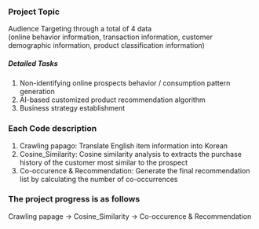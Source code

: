 ### Project Topic
Audience Targeting through a total of 4 data  
(online behavior information, transaction information, customer demographic information, product classification information)
##### Detailed Tasks
1) Non-identifying online prospects behavior / consumption pattern generation
2) AI-based customized product recommendation algorithm
3) Business strategy establishment

### Each Code description
1. Crawling papago: Translate English item information into Korean  
2. Cosine_Similarity: Cosine similarity analysis to extracts the purchase history of the customer most similar to the prospect  
3. Co-occurence & Recommendation: Generate the final recommendation list by calculating the number of co-occurrences

### The project progress is as follows
Crawling papage -> Cosine_Similarity -> Co-occurence & Recommendation
